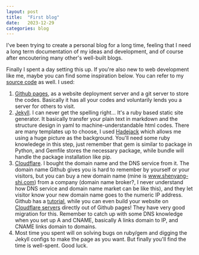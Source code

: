 ```yaml
---
layout: post
title:  "First blog"
date:   2023-12-29
categories: blog
---
```

I've been trying to create a personal blog for a long time, feeling that I need a long term documentation of my ideas and development, and of course after encoutering many other's well-built blogs.

Finally I spent a day setting this up. If you're also new to web development like me, maybe you can find some inspiration below. You can refer to my [source code](https://github.com/shenyangshi/shenyangshi.github.io) as well. I used:

1. [Github pages](https://pages.github.com/), as a website deployment server and a git server to store the codes. Basically it has all your codes and voluntarily lends you a server for others to visit.
2. [Jekyll](https://jekyllrb.com/). I can never get the spelling right... It's a ruby based static site generator. It basically transfer your plain text in markdown and the structure design in yaml to machine-understandable html codes. There are many templates up to choose, I used [Hadejack](https://hydejack.com/) which allows me using a huge picture as the background. You'll need some ruby knowledege in this step, just remember that gem is similar to package in Python, and Gemfile stores the necessary package, while bundle will handle the package installation like pip.
3. [Cloudflare](https://www.cloudflare-cn.com/). I bought the domain name and the DNS service from it. The domain name Github gives you is hard to remember by yourself or your visitors, but you can buy a new domain name (mine is www.shenyang-shi.com) from a company (domain name broker?, I never understand how DNS service and domain name market can be like this), and they let visitor know your new domain name goes to the numeric IP address. Github has a [tutorial](https://docs.github.com/en/pages/configuring-a-custom-domain-for-your-github-pages-site), while you can even build your website on [Cloudflare servers](https://pages.cloudflare.com/) directly out of Github pages! They have very good migration for this. Remember to catch up with some DNS knowledge when you set up A and CNAME, basically A links domain to IP, and CNAME links domain to domains.
4. Most time you spent will on solving bugs on ruby/gem and digging the Jekyll configs to make the page as you want. But finally you'll find the time is well-spent. Good luck.
